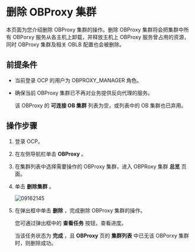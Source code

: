 删除 OBProxy 集群
==================================

本页面为您介绍删除 OBProxy 集群的操作。删除 OBProxy 集群将会把集群中所有 OBPorxy 服务从各主机上卸载，并释放主机上 OBProxy 服务曾占用的资源，同时 OBProxy 集群及相关 OBLB 配置也会被删除。

前提条件
-------------------------

* 当前登录 OCP 的用户为 OBPROXY_MANAGER 角色。

* 确保当前 OBProxy 集群已不再对业务提供反向代理的服务。

  该 OBProxy 的 **可连接 OB 集群** 列表为空，或列表中的 OB 集群也已弃用。
  
操作步骤
-------------------------

1. 登录 OCP。

2. 在左侧导航栏单击 **OBProxy** 。

3. 在集群列表中选择需要操作的 OBProxy 集群，进入 OBPRoxy 集群 **总览** 页面。

4. 单击 **删除集群** 。

   ![09162145](https://obbusiness-private.oss-cn-shanghai.aliyuncs.com/doc/img/ocp/403-ce/%E5%88%A0%E9%99%A4odp%E9%9B%86%E7%BE%A4.png)

5. 在弹出框中单击 **删除** ，完成删除 OBProxy 集群的操作。

   您可通过弹出框中的 **查看任务** 按钮，查看进度。

   当该任务状态为 **完成** ，且 **OBProxy** 页的 **集群列表** 中已无该 OBPorxy 集群时，则删除成功。
